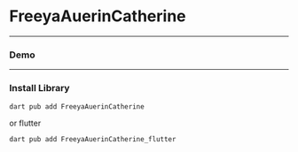 # FreeyaAuerinCatherine


---

### Demo

---

### Install Library

```bash
dart pub add FreeyaAuerinCatherine
```

or flutter

```bash
dart pub add FreeyaAuerinCatherine_flutter
```
